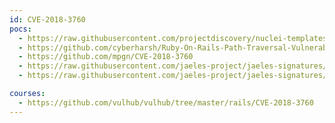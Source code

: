 ```yaml
---
id: CVE-2018-3760
pocs:
  - https://raw.githubusercontent.com/projectdiscovery/nuclei-templates/master/cves/2018/CVE-2018-3760.yaml
  - https://github.com/cyberharsh/Ruby-On-Rails-Path-Traversal-Vulnerability-CVE-2018-3760-
  - https://github.com/mpgn/CVE-2018-3760
  - https://raw.githubusercontent.com/jaeles-project/jaeles-signatures/master/cves/rails-cve-2018-3760.yaml
  - https://raw.githubusercontent.com/jaeles-project/jaeles-signatures/master/cves/rails-sprockets-info-leak-cve-2018-3760.yaml

courses:
  - https://github.com/vulhub/vulhub/tree/master/rails/CVE-2018-3760
---
```

